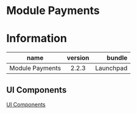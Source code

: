 # Module Payments

# Information

| name                  | version           | bundle           |
| ----------------------|:-----------------:| ----------------:|
| Module Payments       | 2.2.3             | Launchpad        |

## UI Components

[UI Components](scripts/components/)